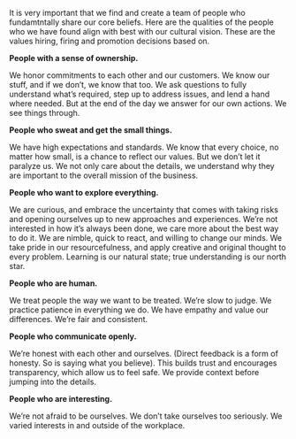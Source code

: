 It is very important that we find and create a team of people who fundamtntally share our core beliefs. Here are the qualities of the people who we have found align with best with our cultural vision. These are the values hiring, firing and promotion decisions based on.

**People with a sense of ownership.**

We honor commitments to each other and our customers. We know our stuff, and if we don’t, we know that too. We ask questions to fully understand what’s required, step up to address issues, and lend a hand where needed. But at the end of the day we answer for our own actions. We see things through.

**People who sweat and get the small things.**

We have high expectations and standards. We know that every choice, no matter how small, is a chance to reflect our values. But we don’t let it paralyze us. We not only care about the details, we understand why they are important to the overall mission of the business.

**People who want to explore everything.**

We are curious, and embrace the uncertainty that comes with taking risks and opening ourselves up to new approaches and experiences. We’re not interested in how it’s always been done, we care more about the best way to do it. We are nimble, quick to react, and willing to change our minds. We take pride in our resourcefulness, and apply creative and original thought to every problem. Learning is our natural state; true understanding is our north star.

**People who are human.**

We treat people the way we want to be treated. We’re slow to judge. We practice patience in everything we do. We have empathy and value our differences. We’re fair and consistent.

**People who communicate openly.**

We’re honest with each other and ourselves. (Direct feedback is a form of honesty. So is saying what you believe). This builds trust and encourages transparency, which allow us to feel safe. We provide context before jumping into the details.

**People who are interesting.**

We’re not afraid to be ourselves. We don’t take ourselves too seriously. We varied interests in and outside of the workplace.
